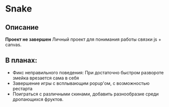 # Snake
## Описание
**Проект не завершен**
Личный проект для понимания работы связки js + canvas.

## В планах:
- Фикс неправильного поведения: При достаточно быстром развороте змейка врезается сама в себя
- Завершение игры с всплывающим popup'ом, с возможностью рестарта
- Поиграться с различными скинами, добавить разнообразие среди дропающихся фруктов.
